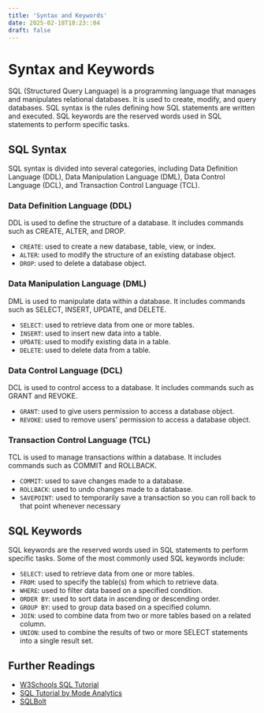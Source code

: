 ```yaml
---
title: 'Syntax and Keywords'
date: 2025-02-18T18:23::04
draft: false
---
```


# Syntax and Keywords

SQL (Structured Query Language) is a programming language that manages and manipulates relational databases. It is used to create, modify, and query databases. SQL syntax is the rules defining how SQL statements are written and executed. SQL keywords are the reserved words used in SQL statements to perform specific tasks.

## SQL Syntax

SQL syntax is divided into several categories, including Data Definition Language (DDL), Data Manipulation Language (DML), Data Control Language (DCL), and Transaction Control Language (TCL).

### Data Definition Language (DDL)

DDL is used to define the structure of a database. It includes commands such as CREATE, ALTER, and DROP.

- `CREATE`: used to create a new database, table, view, or index.
- `ALTER`: used to modify the structure of an existing database object.
- `DROP`: used to delete a database object.

### Data Manipulation Language (DML)

DML is used to manipulate data within a database. It includes commands such as SELECT, INSERT, UPDATE, and DELETE.

- `SELECT`: used to retrieve data from one or more tables.
- `INSERT`: used to insert new data into a table.
- `UPDATE`: used to modify existing data in a table.
- `DELETE`: used to delete data from a table.

### Data Control Language (DCL)

DCL is used to control access to a database. It includes commands such as GRANT and REVOKE.

- `GRANT`: used to give users permission to access a database object.
- `REVOKE`: used to remove users' permission to access a database object.

### Transaction Control Language (TCL)

TCL is used to manage transactions within a database. It includes commands such as COMMIT and ROLLBACK.

- `COMMIT`: used to save changes made to a database.
- `ROLLBACK`: used to undo changes made to a database.
- `SAVEPOINT`: used to temporarily save a transaction so you can roll back to that point whenever necessary

## SQL Keywords

SQL keywords are the reserved words used in SQL statements to perform specific tasks. Some of the most commonly used SQL keywords include:

- `SELECT`: used to retrieve data from one or more tables.
- `FROM`: used to specify the table(s) from which to retrieve data.
- `WHERE`: used to filter data based on a specified condition.
- `ORDER BY`: used to sort data in ascending or descending order.
- `GROUP BY`: used to group data based on a specified column.
- `JOIN`: used to combine data from two or more tables based on a related column.
- `UNION`: used to combine the results of two or more SELECT statements into a single result set.

## Further Readings

- [W3Schools SQL Tutorial](https://www.w3schools.com/sql/)
- [SQL Tutorial by Mode Analytics](https://mode.com/sql-tutorial/)
- [SQLBolt](https://sqlbolt.com/)
